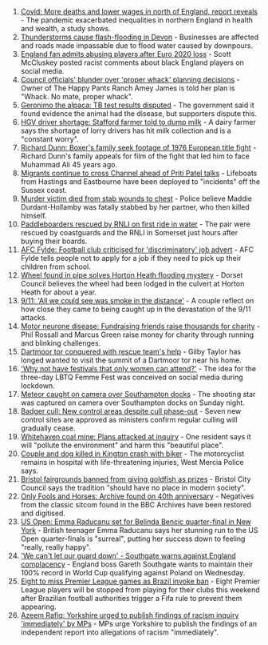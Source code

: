 1. [Covid: More deaths and lower wages in north of England, report reveals](https://www.bbc.co.uk/news/uk-england-58486111?at_medium=RSS&at_campaign=KARANGA) - The pandemic exacerbated inequalities in northern England in health and wealth, a study shows.
2. [Thunderstorms cause flash-flooding in Devon](https://www.bbc.co.uk/news/uk-england-devon-58487733?at_medium=RSS&at_campaign=KARANGA) - Businesses are affected and roads made impassable due to flood water caused by downpours.
3. [England fan admits abusing players after Euro 2020 loss](https://www.bbc.co.uk/news/uk-england-merseyside-58490690?at_medium=RSS&at_campaign=KARANGA) - Scott McCluskey posted racist comments about black England players on social media.
4. [Council officials' blunder over 'proper whack' planning decisions](https://www.bbc.co.uk/news/uk-england-kent-58487855?at_medium=RSS&at_campaign=KARANGA) - Owner of The Happy Pants Ranch Amey James is told her plan is "Whack. No mate, proper whack".
5. [Geronimo the alpaca: TB test results disputed](https://www.bbc.co.uk/news/uk-england-bristol-58490510?at_medium=RSS&at_campaign=KARANGA) - The government said it found evidence the animal had the disease, but supporters dispute this.
6. [HGV driver shortage: Stafford farmer told to dump milk](https://www.bbc.co.uk/news/uk-england-stoke-staffordshire-58480823?at_medium=RSS&at_campaign=KARANGA) - A dairy farmer says the shortage of lorry drivers has hit milk collection and is a "constant worry".
7. [Richard Dunn: Boxer's family seek footage of 1976 European title fight](https://www.bbc.co.uk/news/uk-england-york-north-yorkshire-58488856?at_medium=RSS&at_campaign=KARANGA) - Richard Dunn's family appeals for film of the fight that led him to face Muhammad Ali 45 years ago.
8. [Migrants continue to cross Channel ahead of Priti Patel talks](https://www.bbc.co.uk/news/uk-england-kent-58484976?at_medium=RSS&at_campaign=KARANGA) - Lifeboats from Hastings and Eastbourne have been deployed to "incidents" off the Sussex coast.
9. [Murder victim died from stab wounds to chest](https://www.bbc.co.uk/news/uk-england-northamptonshire-58487356?at_medium=RSS&at_campaign=KARANGA) - Police believe Maddie Durdant-Hollamby was fatally stabbed by her partner, who then killed himself.
10. [Paddleboarders rescued by RNLI on first ride in water](https://www.bbc.co.uk/news/uk-england-somerset-58486084?at_medium=RSS&at_campaign=KARANGA) - The pair were rescued by coastguards and the RNLI in Somerset just hours after buying their boards.
11. [AFC Fylde: Football club criticised for 'discriminatory' job advert](https://www.bbc.co.uk/news/uk-england-lancashire-58486514?at_medium=RSS&at_campaign=KARANGA) - AFC Fylde tells people not to apply for a job if they need to pick up their children from school.
12. [Wheel found in pipe solves Horton Heath flooding mystery](https://www.bbc.co.uk/news/uk-england-dorset-58486860?at_medium=RSS&at_campaign=KARANGA) - Dorset Council believes the wheel had been lodged in the culvert at Horton Heath for about a year.
13. [9/11: 'All we could see was smoke in the distance'](https://www.bbc.co.uk/news/uk-england-birmingham-58486093?at_medium=RSS&at_campaign=KARANGA) - A couple reflect on how close they came to being caught up in the devastation of the 9/11 attacks.
14. [Motor neurone disease: Fundraising friends raise thousands for charity](https://www.bbc.co.uk/news/uk-england-london-58361439?at_medium=RSS&at_campaign=KARANGA) - Phil Rossall and Marcus Green raise money for charity through running and blinking challenges.
15. [Dartmoor tor conquered with rescue team's help](https://www.bbc.co.uk/news/uk-england-devon-58469025?at_medium=RSS&at_campaign=KARANGA) - Gilby Taylor has longed wanted to visit the summit of a Dartmoor tor near his home.
16. ['Why not have festivals that only women can attend?'](https://www.bbc.co.uk/news/uk-england-derbyshire-58464519?at_medium=RSS&at_campaign=KARANGA) - The idea for the three-day LBTQ Femme Fest was conceived on social media during lockdown.
17. [Meteor caught on camera over Southampton docks](https://www.bbc.co.uk/news/uk-england-hampshire-58464279?at_medium=RSS&at_campaign=KARANGA) - The shooting star was captured on camera over Southampton docks on Sunday night.
18. [Badger cull: New control areas despite cull phase-out](https://www.bbc.co.uk/news/uk-england-58487796?at_medium=RSS&at_campaign=KARANGA) - Seven new control sites are approved as ministers confirm regular culling will gradually cease.
19. [Whitehaven coal mine: Plans attacked at inquiry](https://www.bbc.co.uk/news/uk-england-cumbria-58486906?at_medium=RSS&at_campaign=KARANGA) - One resident says it will "pollute the environment" and harm this "beautiful place".
20. [Couple and dog killed in Kington crash with biker](https://www.bbc.co.uk/news/uk-england-hereford-worcester-58488767?at_medium=RSS&at_campaign=KARANGA) - The motorcyclist remains in hospital with life-threatening injuries, West Mercia Police says.
21. [Bristol fairgrounds banned from giving goldfish as prizes](https://www.bbc.co.uk/news/uk-england-bristol-58489358?at_medium=RSS&at_campaign=KARANGA) - Bristol City Council says the tradition "should have no place in modern society".
22. [Only Fools and Horses: Archive found on 40th anniversary](https://www.bbc.co.uk/news/uk-england-58419852?at_medium=RSS&at_campaign=KARANGA) - Negatives from the classic sitcom found in the BBC Archives have been restored and digitised.
23. [US Open: Emma Raducanu set for Belinda Bencic quarter-final in New York](https://www.bbc.co.uk/sport/tennis/58477231?at_medium=RSS&at_campaign=KARANGA) - British teenager Emma Raducanu says her stunning run to the US Open quarter-finals is "surreal", putting her success down to feeling "really, really happy".
24. ['We can't let our guard down' - Southgate warns against England complacency](https://www.bbc.co.uk/sport/football/58404777?at_medium=RSS&at_campaign=KARANGA) - England boss Gareth Southgate wants to maintain their 100% record in World Cup qualifying against Poland on Wednesday.
25. [Eight to miss Premier League games as Brazil invoke ban](https://www.bbc.co.uk/sport/football/58486811?at_medium=RSS&at_campaign=KARANGA) - Eight Premier League players will be stopped from playing for their clubs this weekend after Brazilian football authorities trigger a Fifa rule to prevent them appearing.
26. [Azeem Rafiq: Yorkshire urged to publish findings of racism inquiry 'immediately' by MPs](https://www.bbc.co.uk/sport/cricket/58490078?at_medium=RSS&at_campaign=KARANGA) - MPs urge Yorkshire to publish the findings of an independent report into allegations of racism "immediately".
